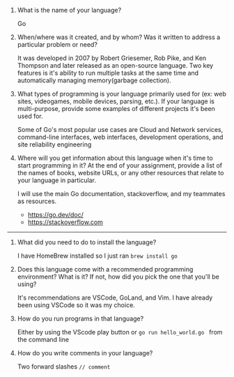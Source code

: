 1. What is the name of your language?
   
     Go

3. When/where was it created, and by whom? Was it written to address a particular problem or need?
   
     It was developed in 2007 by Robert Griesemer, Rob Pike, and Ken Thompson and later released as an open-source language. Two key features is it's ability to run multiple tasks at the same time and automatically managing memory(garbage collection).

5. What types of programming is your language primarily used for (ex: web sites, videogames, mobile devices, parsing, etc.). If your language is multi-purpose, provide some examples of different projects it's been used for.
   
     Some of Go's most popular use cases are Cloud and Network services, command-line interfaces, web interfaces, development operations, and site reliability engineering

7. Where will you get information about this language when it's time to start programming in it? At the end of your assignment, provide a list of the names of books, website URLs, or any other resources that relate to your language in particular.
   
     I will use the main Go documentation, stackoverflow, and my teammates as resources.
   
     - https://go.dev/doc/
     - https://stackoverflow.com

-------

1. What did you need to do to install the language?
   
      I have HomeBrew installed so I just ran  `brew install go`

3. Does this language come with a recommended programming environment? What is it? If not, how did you pick the one that you'll be using?
   
     It's recommendations are VSCode, GoLand, and Vim. I have already been using VSCode so it was my choice.  

5. How do you run programs in that language?
   
     Either by using the VScode play button or `go run hello_world.go ` from the command line

7. How do you write comments in your language?
   
     Two forward slashes `// comment`
